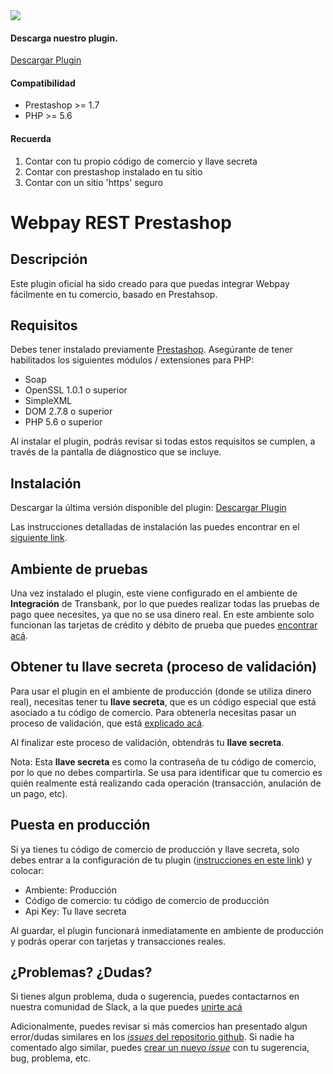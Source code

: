 <div class="data-menu-side-right">
  <div class="btn-side-right"><span><img src="/images/navbar.png"></span></div>
  <div class="block-cantainer">
    <h4>Descarga nuestro plugin.</h4>
    <a class="td_btn-more" target="_blank"  href="https://github.com/TransbankDevelopers/transbank-plugin-prestashop-webpay-rest/releases/latest">Descargar Plugin</a>
    <br>
    <h4>Compatibilidad</h4>
    <ul>
      <li>Prestashop >= 1.7</li>
      <li>PHP >= 5.6</li>
    </ul>
    <h4>Recuerda</h4>
    <ol>
      <li>Contar con tu propio código de comercio y llave secreta</li>
      <li>Contar con prestashop instalado en tu sitio</li>
      <li>Contar con un sitio 'https' seguro</li>
    </ol>
  </div>
</div>

<h1 class="toc-ignore">Webpay REST Prestashop</h1>
<h1 style="display: none;">Webpay REST</h1>

## Descripción

Este plugin oficial ha sido creado para que puedas integrar Webpay fácilmente en tu comercio, basado en Prestahsop.

## Requisitos

Debes tener instalado previamente [Prestashop](https://prestashop.com/).
Asegúrante de tener habilitados los siguientes módulos / extensiones para PHP:

- Soap
- OpenSSL 1.0.1 o superior
- SimpleXML
- DOM 2.7.8 o superior
- PHP 5.6 o superior

Al instalar el plugin, podrás revisar si todas estos requisitos se cumplen, a través de la pantalla de diágnostico que se incluye.

## Instalación

Descargar la última versión disponible del plugin:
<a class="td_btn-more" target="_blank"  href="https://github.com/TransbankDevelopers/transbank-plugin-prestashop-webpay-rest/releases/latest">Descargar Plugin</a>

Las instrucciones detalladas de instalación las puedes encontrar en el [siguiente link](https://github.com/TransbankDevelopers/transbank-plugin-prestashop-webpay-rest). 

## Ambiente de pruebas
Una vez instalado el plugin, este viene configurado en el ambiente de **Integración** de Transbank, por lo que puedes realizar todas las pruebas de pago quee necesites, ya que no se usa dinero real. 
En este ambiente solo funcionan las tarjetas de crédito y débito de prueba que puedes [encontrar acá](/documentacion/como_empezar#ambiente-de-integracion).

## Obtener tu llave secreta (proceso de validación)
Para usar el plugin en el ambiente de producción (donde se utiliza dinero real), necesitas tener tu **llave secreta**, que es un código especial que está asociado a tu código de comercio. 
Para obtenerla necesitas pasar un proceso de validación, que está [explicado acá](https://transbankdevelopers.cl/documentacion/como_empezar#puesta-en-produccion). 

Al finalizar este proceso de validación, obtendrás tu **llave secreta**.

Nota: Esta **llave secreta** es como la contraseña de tu código de comercio, por lo que no debes compartirla. Se usa para identificar que tu comercio es quién realmente está realizando cada operación (transacción, anulación de un pago, etc). 


## Puesta en producción
Si ya tienes tu código de comercio de producción y llave secreta, solo debes entrar a la configuración de tu plugin ([instrucciones en este link](https://github.com/TransbankDevelopers/transbank-plugin-prestashop-webpay-rest/blob/master/docs/INSTALLATION.md#configuraci%C3%B3n)) y colocar: 

- Ambiente: Producción
- Código de comercio: tu código de comercio de producción
- Api Key: Tu llave secreta

Al guardar, el plugin funcionará inmediatamente en ambiente de producción y podrás operar con tarjetas y transacciones reales. 

## ¿Problemas? ¿Dudas?
Si tienes algun problema, duda o sugerencia, puedes contactarnos en nuestra comunidad de Slack, a la que puedes [unirte acá](https://join-transbankdevelopers-slack.herokuapp.com/)

Adicionalmente, puedes revisar si más comercios han presentado algun error/dudas similares en los [_issues_ del repositorio github](https://github.com/TransbankDevelopers/transbank-plugin-prestashop-webpay-rest/issues). Si nadie ha comentado algo similar, puedes [crear un nuevo _issue_](https://github.com/TransbankDevelopers/transbank-plugin-prestashop-webpay-rest/issues/new) con tu sugerencia, bug, problema, etc. 
